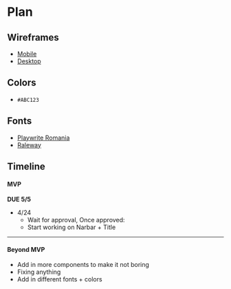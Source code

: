 # Plan

## Wireframes
* [Mobile](https://wireframe.cc/yvDm4q)
* [Desktop](https://wireframe.cc/4yfL0L)

## Colors
* `#ABC123`

## Fonts
* [Playwrite Romania](https://fonts.google.com/specimen/Playwrite+RO)
* [Raleway](https://fonts.google.com/specimen/Raleway)

## Timeline

#### MVP

**DUE 5/5**

* 4/24
  * Wait for approval, Once approved:
  * Start working on Narbar + Title
---

#### Beyond MVP

* Add in more components to make it not boring 
* Fixing anything
* Add in different fonts + colors








<!-- DO NOT USE THIS YET

| Name | Glows | Grows |
| -------- | ------- | ------- |
|   |   |
|   |   |
|   |   |
|   |   |
|   |   |
|   |   |

-->
